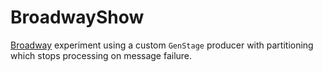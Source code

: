 # BroadwayShow

[Broadway](https://hex.pm/packages/broadway) experiment using a custom `GenStage` producer with partitioning which stops processing on message failure.
